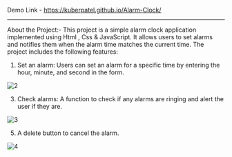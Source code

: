 Demo Link - https://kuberpatel.github.io/Alarm-Clock/

------------------------------------------------------------------------------------------------------------------------------------------


About the Project:-
This project is a simple alarm clock application implemented using  Html , Css & JavaScript. It allows users to set alarms and notifies them when the alarm time matches the current time. The project includes the following features:


1. Set an alarm: Users can set an alarm for a specific time by entering the hour, minute, and second in the form.
 
![2](https://github.com/kuberpatel/Alarm-Clock/assets/101393723/ad5460e5-0d27-4cb1-b3c5-0aaba26ddbcd)

3. Check alarms: A function to check if any alarms are ringing and alert the user if they are.
 
![3](https://github.com/kuberpatel/Alarm-Clock/assets/101393723/654bb053-b300-4381-8f76-7ec32a4c399a)

5. A delete button to cancel the alarm.
 
![4](https://github.com/kuberpatel/Alarm-Clock/assets/101393723/ba8c2692-f162-4af0-9a01-4116f2a72dad)

